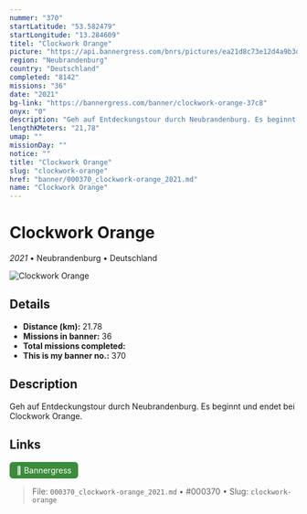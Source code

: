 ```yaml
---
nummer: "370"
startLatitude: "53.582479"
startLongitude: "13.284609"
titel: "Clockwork Orange"
picture: "https://api.bannergress.com/bnrs/pictures/ea21d8c73e12d4a9b3dd10bc41a77166"
region: "Neubrandenburg"
country: "Deutschland"
completed: "8142"
missions: "36"
date: "2021"
bg-link: "https://bannergress.com/banner/clockwork-orange-37c8"
onyx: "0"
description: "Geh auf Entdeckungstour durch Neubrandenburg. Es beginnt und endet bei Clockwork Orange."
lengthKMeters: "21,78"
umap: ""
missionDay: ""
notice: ""
title: "Clockwork Orange"
slug: "clockwork-orange"
href: "banner/000370_clockwork-orange_2021.md"
name: "Clockwork Orange"
---
```

# Clockwork Orange

*2021* • Neubrandenburg • Deutschland

![Clockwork Orange](https://api.bannergress.com/bnrs/pictures/ea21d8c73e12d4a9b3dd10bc41a77166)



## Details
- **Distance (km):** 21.78
- **Missions in banner:** 36
- **Total missions completed:** 
- **This is my banner no.:** 370



## Description
Geh auf Entdeckungstour durch Neubrandenburg. Es beginnt und endet bei Clockwork Orange.



## Links
<a href="https://bannergress.com/banner/clockwork-orange-37c8" target="_blank" style="display:inline-block;margin-right:8px;padding:6px 12px;background:#3c8b3c;color:#fff;text-decoration:none;border-radius:6px;">🔗 Bannergress</a>



> File: `000370_clockwork-orange_2021.md` • #000370 • Slug: `clockwork-orange`
